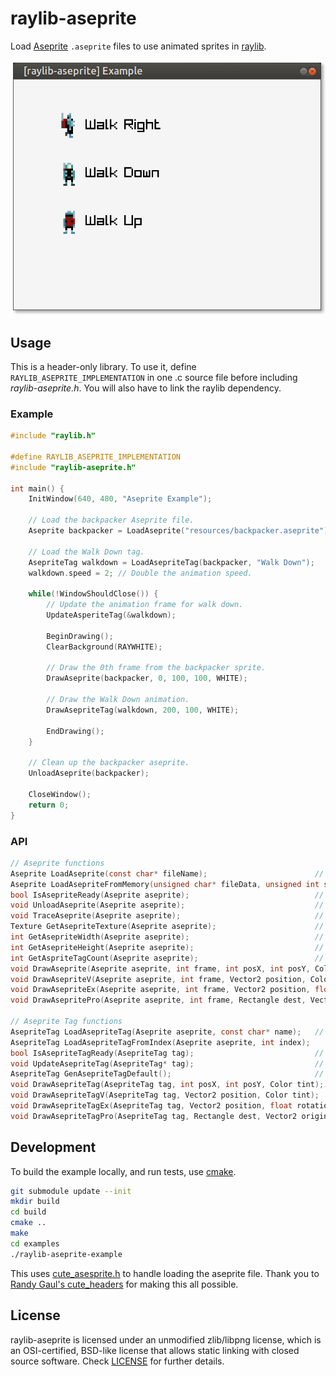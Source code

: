 # raylib-aseprite

Load [Aseprite](https://aseprite.org) `.aseprite` files to use animated sprites in [raylib](https://raylib.com).

![examples/raylib-aseprite-example.png](examples/raylib-aseprite-example.png)

## Usage

This is a header-only library. To use it, define `RAYLIB_ASEPRITE_IMPLEMENTATION` in one .c source file before including *raylib-aseprite.h*. You will also have to link the raylib dependency.

### Example

``` c
#include "raylib.h"

#define RAYLIB_ASEPRITE_IMPLEMENTATION
#include "raylib-aseprite.h"

int main() {
    InitWindow(640, 480, "Aseprite Example");

    // Load the backpacker Aseprite file.
    Aseprite backpacker = LoadAseprite("resources/backpacker.aseprite");

    // Load the Walk Down tag.
    AsepriteTag walkdown = LoadAsepriteTag(backpacker, "Walk Down");
    walkdown.speed = 2; // Double the animation speed.

    while(!WindowShouldClose()) {
        // Update the animation frame for walk down.
        UpdateAsperiteTag(&walkdown);

        BeginDrawing();
        ClearBackground(RAYWHITE);

        // Draw the 0th frame from the backpacker sprite.
        DrawAseprite(backpacker, 0, 100, 100, WHITE);

        // Draw the Walk Down animation.
        DrawAsepriteTag(walkdown, 200, 100, WHITE);

        EndDrawing();
    }

    // Clean up the backpacker aseprite.
    UnloadAseprite(backpacker);

    CloseWindow();
    return 0;
}
```

### API

``` c
// Aseprite functions
Aseprite LoadAseprite(const char* fileName);                        // Load an .aseprite file
Aseprite LoadAsepriteFromMemory(unsigned char* fileData, unsigned int size);  // Load an aseprite file from memory
bool IsAsepriteReady(Aseprite aseprite);                            // Check if the given Aseprite was loaded successfully
void UnloadAseprite(Aseprite aseprite);                             // Unloads the aseprite file
void TraceAseprite(Aseprite aseprite);                              // Display all information associated with the aseprite
Texture GetAsepriteTexture(Aseprite aseprite);                      // Retrieve the raylib texture associated with the aseprite
int GetAsepriteWidth(Aseprite aseprite);                            // Get the width of the sprite
int GetAsepriteHeight(Aseprite aseprite);                           // Get the height of the sprite
int GetAspriteTagCount(Aseprite aseprite);                          // Get the total amount of available tags
void DrawAseprite(Aseprite aseprite, int frame, int posX, int posY, Color tint);
void DrawAsepriteV(Aseprite aseprite, int frame, Vector2 position, Color tint);
void DrawAsepriteEx(Aseprite aseprite, int frame, Vector2 position, float rotation, float scale, Color tint);
void DrawAsepritePro(Aseprite aseprite, int frame, Rectangle dest, Vector2 origin, float rotation, Color tint);

// Aseprite Tag functions
AsepriteTag LoadAsepriteTag(Aseprite aseprite, const char* name);   // Load a Aseprite tag animation sequence
AsepriteTag LoadAsepriteTagFromIndex(Aseprite aseprite, int index);    // Load a Aseprite tag animation sequence from its index
bool IsAsepriteTagReady(AsepriteTag tag);                           // Check if the given Aseprite tag was loaded successfully
void UpdateAsepriteTag(AsepriteTag* tag);                           // Update the tag animation frame
AsepriteTag GenAsepriteTagDefault();                                // Generate an empty Tag with sane defaults
void DrawAsepriteTag(AsepriteTag tag, int posX, int posY, Color tint);
void DrawAsepriteTagV(AsepriteTag tag, Vector2 position, Color tint);
void DrawAsepriteTagEx(AsepriteTag tag, Vector2 position, float rotation, float scale, Color tint);
void DrawAsepriteTagPro(AsepriteTag tag, Rectangle dest, Vector2 origin, float rotation, Color tint);
```

## Development

To build the example locally, and run tests, use [cmake](https://cmake.org/).

``` bash
git submodule update --init
mkdir build
cd build
cmake ..
make
cd examples
./raylib-aseprite-example
```

This uses [cute_asesprite.h](https://github.com/RandyGaul/cute_headers/blob/master/cute_aseprite.h) to handle loading the aseprite file. Thank you to [Randy Gaul's cute_headers](https://github.com/RandyGaul/cute_headers) for making this all possible.

## License

raylib-aseprite is licensed under an unmodified zlib/libpng license, which is an OSI-certified, BSD-like license that allows static linking with closed source software. Check [LICENSE](LICENSE) for further details.
